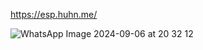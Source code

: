 https://esp.huhn.me/






![WhatsApp Image 2024-09-06 at 20 32 12](https://github.com/user-attachments/assets/59f74300-6989-42bb-83d3-ef0f1541d279)
